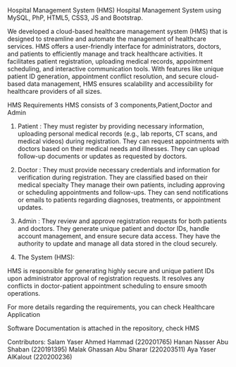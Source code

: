 
Hospital Management System (HMS)
Hospital Management System using MySQL, PhP, HTML5, CSS3, JS and Bootstrap.

We developed a cloud-based healthcare management system (HMS) that is designed to streamline and automate the management of healthcare services. HMS offers a user-friendly interface for administrators, doctors, and patients to efficiently manage and track healthcare activities. It facilitates patient registration, uploading medical records, appointment scheduling, and interactive communication tools. With features like unique patient ID generation, appointment conflict resolution, and secure cloud-based data management, HMS ensures scalability and accessibility for healthcare providers of all sizes.


HMS Requirements
HMS consists of 3 components,Patient,Doctor and Admin 

1. Patient :
They must register by providing necessary information, uploading personal medical records (e.g., lab reports, CT scans, and medical videos) during registration.
They can request appointments with doctors based on their medical needs and illnesses.
They can upload follow-up documents or updates as requested by doctors.

2. Doctor :
They must provide necessary credentials and information for verification during registration.
They are classified based on their medical specialty 
They manage their own patients, including approving or scheduling appointments and follow-ups.
They can send notifications or emails to patients regarding diagnoses, treatments, or appointment updates.

3. Admin :
They review and approve registration requests for both patients and doctors.
They generate unique patient and doctor IDs, handle account management, and ensure secure data access.
They have the authority to update and manage all data stored in the cloud securely.

4. The System (HMS):

HMS is responsible for generating highly secure and unique patient IDs upon administrator approval of registration requests.
It resolves any conflicts in doctor-patient appointment scheduling to ensure smooth operations.

For more details regarding the requirements, you can check
Healthcare Application

Software Documentation is attached in the repository, 
check HMS


Contributors:
Salam Yaser Ahmed Hammad       (220201765)
Hanan Nasser Abu Shaban        (220191395)
Malak Ghassan Abu Sharar       (220203511)
Aya Yaser AlKalout             (220200236)
